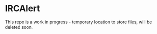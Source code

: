 # IRCAlert
This repo is a work in progress - temporary location to store files, will be deleted soon.
